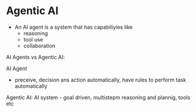 # Agentic AI
- An AI agent is a system that has capabiliyies like
  - reasoning
  - tool use
  - collaboration

AI Agents vs Agentic AI:

AI Agent
- preceive, decision ans action automatically, have rules to perform task automatically

Agentic AI:
AI system - goal driven, multistepm reasoning and plannig, tools etc

  

